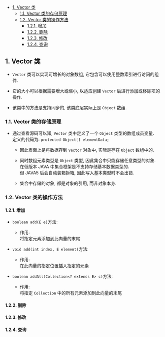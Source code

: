 <!-- TOC -->

- [1. Vector 类](#1-vector-类)
  - [1.1. Vector 类的存储原理](#11-vector-类的存储原理)
  - [1.2. Vector 类的操作方法](#12-vector-类的操作方法)
    - [1.2.1. 增加](#121-增加)
    - [1.2.2. 删除](#122-删除)
    - [1.2.3. 修改](#123-修改)
    - [1.2.4. 查询](#124-查询)

<!-- /TOC -->

## 1. Vector 类
- `Vector` 类可以实现可增长的对象数组, 它包含可以使用整数索引进行访问的组件.  

- 它的大小可以根据需要增大或缩小, 以适应创建 `Vector` 后进行添加或移除项的操作.

- 该类中的方法是支持同步的, 该类底层实际上是 `Object` 数组.

### 1.1. Vector 类的存储原理
- 通过查看源码可以知, `Vector` 类中定义了一个 `Object` 类型的数组成员变量.  
  定义的代码为: `protected Object[] elementData;`
  - 因此表面上是将数据存到 `Vector` 对象中, 实际是存在 `Object` 数组中的.  
  
  - 同时数组元素类型是 `Object` 类型, 因此集合中只能存储任意类型的对象.  
    在低版本 JAVA 中集合框架是不支持存储基本数据类型的.  
    但 JAVA5 后会自动装箱拆箱, 因此写入基本类型时不会出错.
  
  - 集合中存储的对象, 都是对象的引用, 而非对象本身.
  

### 1.2. Vector 类的操作方法

#### 1.2.1. 增加
- `boolean add(E e)`方法:  
  - 作用:  
    将指定元素添加到此向量的末尾

- `void	add(int index, E element)`方法:  
  - 作用:  
    在此向量的指定位置插入指定的元素

- `boolean addAll(Collection<? extends E> c)`方法:  
  - 作用:  
    将指定 `Collection` 中的所有元素添加到此向量的末尾

#### 1.2.2. 删除

#### 1.2.3. 修改

#### 1.2.4. 查询